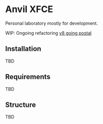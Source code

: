# Anvil XFCE

Personal laboratory mostly for development.

WIP: Ongoing refactoring [v8 going postal](/xfce/docs/v8-going-postal.md)

## Installation

TBD

## Requirements

TBD

## Structure

TBD
